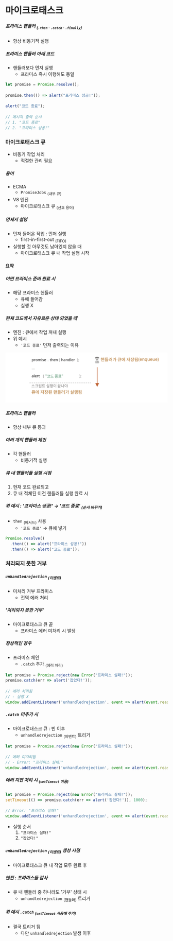 마이크로태스크
=============

##### 프라미스 핸들러 <sub>(`.then` · `.catch` · `.finally`)</sub>
- 항상 비동기적 실행

##### 프라미스 핸들러 아래 코드
- 핸들러보다 먼저 실행
  - 프라미스 즉시 이행해도 동일
```javascript
let promise = Promise.resolve();

promise.then(() => alert("프라미스 성공!"));

alert("코드 종료");

// 메시지 출력 순서
// 1. "코드 종료"
// 2. "프라미스 성공!"
```

### 마이크로태스크 큐
- 비동기 작업 처리
  - 적절한 관리 필요

##### 용어
- ECMA
  - `PromiseJobs` <sub>(내부 큐)</sub>
- V8 엔진
  - 마이크로태스크 큐 <sub>(선호 용어)</sub>

##### 명세서 설명
- 먼저 들어온 작업 : 먼저 실행
  - first-in-first-out <sub>(FIFO)</sub>
- 실행할 것 아무것도 남아있지 않을 때
  - 마이크로태스크 큐 내 작업 실행 시작

#### 요약

##### 어떤 프라미스 준비 완료 시
- 해당 프라미스 핸들러
  - 큐에 들어감
  - 실행 X

##### 현재 코드에서 자유로운 상태 되었을 때
- 엔진 : 큐에서 작업 꺼내 실행
- 위 예시
  - `'코드 종료'` 먼저 출력되는 이유

![promiseQueue](../../images/01/11/07/promiseQueue.svg)

##### 프라미스 핸들러
- 항상 내부 큐 통과

##### 여러 개의 핸들러 체인
- 각 핸들러
  - 비동기적 실행

##### 큐 내 핸들러들 실행 시점
1. 현재 코드 완료되고
2. 큐 내 적체된 이전 핸들러들 실행 완료 시

##### 위 예시 : '프라미스 성공!' → '코드 종료' <sub>(순서 바꾸기)</sub>
- `then` <sub>(메서드)</sub> 사용
  - `'코드 종료'` → 큐에 넣기
```javascript
Promise.resolve()
  .then(() => alert("프라미스 성공!"))
  .then(() => alert("코드 종료"));
```

### 처리되지 못한 거부

##### `unhandledrejection` <sub>(이벤트)</sub>
- 미처리 거부 프라미스
  - 전역 에러 처리

##### '처리되지 못한 거부'
- 마이크로태스크 큐 끝
  - 프라미스 에러 미처리 시 발생

##### 정상적인 경우
- 프라미스 체인
  - `.catch` 추가 <sub>(에러 처리)</sub>
```javascript
let promise = Promise.reject(new Error("프라미스 실패!"));
promise.catch(err => alert('잡았다!'));

// 에러 처리됨
// - 실행 X
window.addEventListener('unhandledrejection', event => alert(event.reason));
```

##### `.catch` 미추가 시
- 마이크로태스크 큐 : 빈 이후
  - `unhandledrejection` <sub>(이벤트)</sub> 트리거
```javascript
let promise = Promise.reject(new Error("프라미스 실패!"));

// 에러 미처리됨
// - Error: "프라미스 실패!"
window.addEventListener('unhandledrejection', event => alert(event.reason));
```

##### 에러 지연 처리 시 <sub>(`setTimeout` 이용)</sub>
```javascript
let promise = Promise.reject(new Error("프라미스 실패!"));
setTimeout(() => promise.catch(err => alert('잡았다!')), 1000);

// Error: "프라미스 실패!"
window.addEventListener('unhandledrejection', event => alert(event.reason));
```
- 실행 순서
  1. `"프라미스 실패!"`
  2. `"잡았다!"`

##### `unhandledrejection` <sub>(이벤트)</sub> 생성 시점
- 마이크로태스크 큐 내 작업 모두 완료 후

##### 엔진 : 프라미스들 검사
- 큐 내 핸들러 중 하나라도 '거부' 상태 시
  - `unhandledrejection` <sub>(핸들러)</sub> 트리거

##### 위 예시 `.catch` <sub>(`setTimeout` 사용해 추가)</sub>
- 결국 트리거 됨
  - 다만 `unhandledrejection` 발생 이후